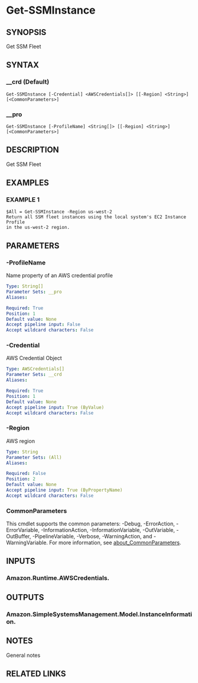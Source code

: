 # Get-SSMInstance

## SYNOPSIS
Get SSM Fleet

## SYNTAX

### __crd (Default)
```
Get-SSMInstance [-Credential] <AWSCredentials[]> [[-Region] <String>] [<CommonParameters>]
```

### __pro
```
Get-SSMInstance [-ProfileName] <String[]> [[-Region] <String>] [<CommonParameters>]
```

## DESCRIPTION
Get SSM Fleet

## EXAMPLES

### EXAMPLE 1
```
$All = Get-SSMInstance -Region us-west-2
Return all SSM fleet instances using the local system's EC2 Instance Profile
in the us-west-2 region.
```

## PARAMETERS

### -ProfileName
Name property of an AWS credential profile

```yaml
Type: String[]
Parameter Sets: __pro
Aliases:

Required: True
Position: 1
Default value: None
Accept pipeline input: False
Accept wildcard characters: False
```

### -Credential
AWS Credential Object

```yaml
Type: AWSCredentials[]
Parameter Sets: __crd
Aliases:

Required: True
Position: 1
Default value: None
Accept pipeline input: True (ByValue)
Accept wildcard characters: False
```

### -Region
AWS region

```yaml
Type: String
Parameter Sets: (All)
Aliases:

Required: False
Position: 2
Default value: None
Accept pipeline input: True (ByPropertyName)
Accept wildcard characters: False
```

### CommonParameters
This cmdlet supports the common parameters: -Debug, -ErrorAction, -ErrorVariable, -InformationAction, -InformationVariable, -OutVariable, -OutBuffer, -PipelineVariable, -Verbose, -WarningAction, and -WarningVariable. For more information, see [about_CommonParameters](http://go.microsoft.com/fwlink/?LinkID=113216).

## INPUTS

### Amazon.Runtime.AWSCredentials.
## OUTPUTS

### Amazon.SimpleSystemsManagement.Model.InstanceInformation.
## NOTES
General notes

## RELATED LINKS
